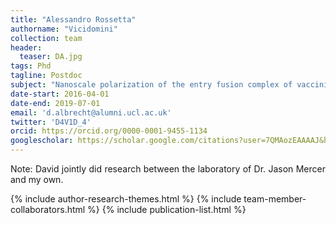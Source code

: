 ```yaml
---
title: "Alessandro Rossetta"
authorname: "Vicidomini"
collection: team
header:
  teaser: DA.jpg
tags: Phd
tagline: Postdoc
subject: "Nanoscale polarization of the entry fusion complex of vaccinia virus drives efficient fusion."
date-start: 2016-04-01
date-end: 2019-07-01
email: 'd.albrecht@alumni.ucl.ac.uk'
twitter: 'D4V1D_4'
orcid: https://orcid.org/0000-0001-9455-1134
googlescholar: https://scholar.google.com/citations?user=7QMAozEAAAAJ&hl=en
---
```


<p align= "justify">
Note: David jointly did research between the laboratory of Dr. Jason Mercer and my own.

{% include author-research-themes.html %}
{% include team-member-collaborators.html %}
{% include publication-list.html %}


